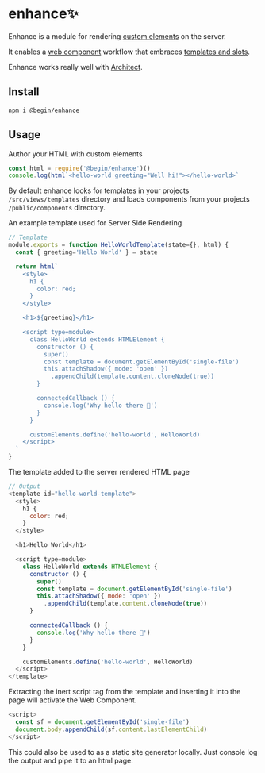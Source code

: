 # enhance✨

Enhance is a module for rendering [custom elements](https://developer.mozilla.org/en-US/docs/Web/Web_Components/Using_custom_elements) on the server.

It enables a [web component](https://developer.mozilla.org/en-US/docs/Web/Web_Components) workflow that embraces [templates and slots](https://developer.mozilla.org/en-US/docs/Web/Web_Components/Using_templates_and_slots).

Enhance works really well with [Architect](arc.codes).


## Install

`npm i @begin/enhance`

## Usage
Author your HTML with custom elements
```javascript
const html = require('@begin/enhance')()
console.log(html`<hello-world greeting="Well hi!"></hello-world>`
```

By default enhance looks for templates in your projects `/src/views/templates` directory and loads components from your projects `/public/components` directory.

An example template used for Server Side Rendering
```javascript
// Template
module.exports = function HelloWorldTemplate(state={}, html) {
  const { greeting='Hello World' } = state

  return html`
    <style>
      h1 {
        color: red;
      }
    </style>

    <h1>${greeting}</h1>

    <script type=module>
      class HelloWorld extends HTMLElement {
        constructor () {
          super()
          const template = document.getElementById('single-file')
          this.attachShadow({ mode: 'open' })
            .appendChild(template.content.cloneNode(true))
        }

        connectedCallback () {
          console.log('Why hello there 👋')
        }
      }

      customElements.define('hello-world', HelloWorld)
    </script>
  `
}
```

The template added to the server rendered HTML page
```javascript
// Output
<template id="hello-world-template">
  <style>
    h1 {
      color: red;
    }
  </style>

  <h1>Hello World</h1>

  <script type=module>
    class HelloWorld extends HTMLElement {
      constructor () {
        super()
        const template = document.getElementById('single-file')
        this.attachShadow({ mode: 'open' })
          .appendChild(template.content.cloneNode(true))
      }

      connectedCallback () {
        console.log('Why hello there 👋')
      }
    }

    customElements.define('hello-world', HelloWorld)
  </script>
</template>
```

Extracting the inert script tag from the template and inserting it into the page will activate the Web Component.
```javascript
<script>
  const sf = document.getElementById('single-file')
  document.body.appendChild(sf.content.lastElementChild)
</script>
```

This could also be used to as a static site generator locally.
Just console log the output and pipe it to an html page.
